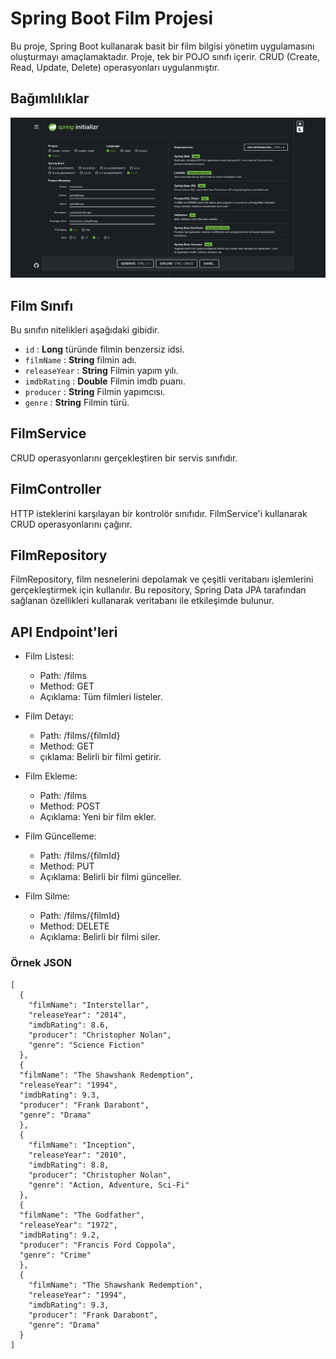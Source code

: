 # Spring Boot Film Projesi

Bu proje, Spring Boot kullanarak basit bir film bilgisi yönetim uygulamasını oluşturmayı amaçlamaktadır. Proje, tek bir
POJO sınıfı içerir. CRUD (Create, Read, Update, Delete) operasyonları uygulanmıştır.

## Bağımlılıklar

![spring_init](spring_init.png)

## Film Sınıfı

Bu sınıfın nitelikleri aşağıdaki gibidir.

* `id` : **Long** türünde filmin benzersiz idsi.
* `filmName` : **String** filmin adı.
* `releaseYear` : **String** Filmin yapım yılı.
* `imdbRating` : **Double** Filmin imdb puanı.
* `producer` : **String** Filmin yapımcısı.
* `genre` : **String** Filmin türü.

## FilmService

CRUD operasyonlarını gerçekleştiren bir servis sınıfıdır.

## FilmController

HTTP isteklerini karşılayan bir kontrolör sınıfıdır. FilmService'i kullanarak CRUD operasyonlarını çağırır.

## FilmRepository

FilmRepository, film nesnelerini depolamak ve çeşitli veritabanı işlemlerini gerçekleştirmek için kullanılır. Bu
repository, Spring Data JPA tarafından sağlanan özellikleri kullanarak veritabanı ile etkileşimde bulunur.

## API Endpoint'leri

- Film Listesi:
    - Path: /films
    - Method: GET
    - Açıklama: Tüm filmleri listeler.

- Film Detayı:
    - Path: /films/{filmId}
    - Method: GET
    - çıklama: Belirli bir filmi getirir.

- Film Ekleme:
    - Path: /films
    - Method: POST
    - Açıklama: Yeni bir film ekler.

- Film Güncelleme:
    - Path: /films/{filmId}
    - Method: PUT
    - Açıklama: Belirli bir filmi günceller.

- Film Silme:
    - Path: /films/{filmId}
    - Method: DELETE
    - Açıklama: Belirli bir filmi siler.

### Örnek JSON

```
[
  {
    "filmName": "Interstellar",
    "releaseYear": "2014",
    "imdbRating": 8.6,
    "producer": "Christopher Nolan",
    "genre": "Science Fiction"
  },
  {
  "filmName": "The Shawshank Redemption",
  "releaseYear": "1994",
  "imdbRating": 9.3,
  "producer": "Frank Darabont",
  "genre": "Drama"
  },
  {
    "filmName": "Inception",
    "releaseYear": "2010",
    "imdbRating": 8.8,
    "producer": "Christopher Nolan",
    "genre": "Action, Adventure, Sci-Fi"
  },
  {
  "filmName": "The Godfather",
  "releaseYear": "1972",
  "imdbRating": 9.2,
  "producer": "Francis Ford Coppola",
  "genre": "Crime"
  },
  {
    "filmName": "The Shawshank Redemption",
    "releaseYear": "1994",
    "imdbRating": 9.3,
    "producer": "Frank Darabont",
    "genre": "Drama"
  }
]


```